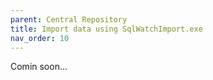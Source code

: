 ```yaml
---
parent: Central Repository
title: Import data using SqlWatchImport.exe
nav_order: 10
---
```


Comin soon...